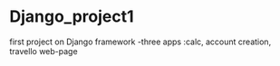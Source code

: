 # Django_project1
first project on Django framework -three apps :calc, account creation, travello web-page
